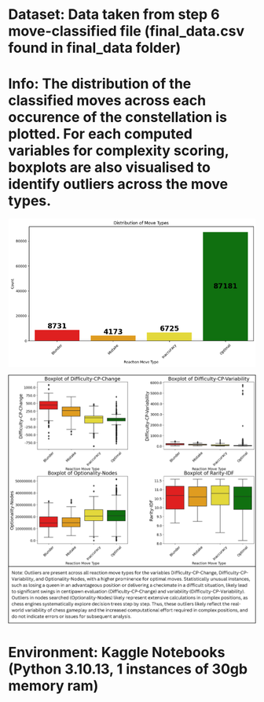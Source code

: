 # Dataset: Data taken from step 6 move-classified file (final_data.csv found in final_data folder)

# Info: The distribution of the classified moves across each occurence of the constellation is plotted. For each computed variables for complexity scoring, boxplots are also visualised to identify outliers across the move types.

![alt text](<Move Type Distribution.png>)

![alt text](<Boxplot Outliers.png>)

# Environment: Kaggle Notebooks (Python 3.10.13, 1 instances of 30gb memory ram)